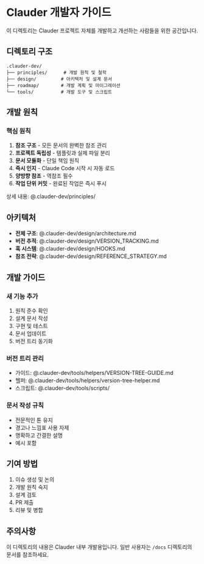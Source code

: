 # Clauder 개발자 가이드

이 디렉토리는 Clauder 프로젝트 자체를 개발하고 개선하는 사람들을 위한 공간입니다.

## 디렉토리 구조

```
.clauder-dev/
├── principles/      # 개발 원칙 및 철학
├── design/         # 아키텍처 및 설계 문서
├── roadmap/        # 개발 계획 및 마이그레이션
└── tools/          # 개발 도구 및 스크립트
```

## 개발 원칙

### 핵심 원칙
1. **참조 구조** - 모든 문서의 완벽한 참조 관리
2. **프로젝트 독립성** - 템플릿과 실제 파일 분리
3. **문서 모듈화** - 단일 책임 원칙
4. **즉시 인지** - Claude Code 시작 시 자동 로드
5. **양방향 참조** - 역참조 필수
6. **작업 단위 커밋** - 완료된 작업은 즉시 푸시

상세 내용: @.clauder-dev/principles/

## 아키텍처

- **전체 구조**: @.clauder-dev/design/architecture.md
- **버전 추적**: @.clauder-dev/design/VERSION_TRACKING.md
- **훅 시스템**: @.clauder-dev/design/HOOKS.md
- **참조 전략**: @.clauder-dev/design/REFERENCE_STRATEGY.md

## 개발 가이드

### 새 기능 추가
1. 원칙 준수 확인
2. 설계 문서 작성
3. 구현 및 테스트
4. 문서 업데이트
5. 버전 트리 동기화

### 버전 트리 관리
- 가이드: @.clauder-dev/tools/helpers/VERSION-TREE-GUIDE.md
- 헬퍼: @.clauder-dev/tools/helpers/version-tree-helper.md
- 스크립트: @.clauder-dev/tools/scripts/

### 문서 작성 규칙
- 전문적인 톤 유지
- 경고나 느낌표 사용 자제
- 명확하고 간결한 설명
- 예시 포함

## 기여 방법

1. 이슈 생성 및 논의
2. 개발 원칙 숙지
3. 설계 검토
4. PR 제출
5. 리뷰 및 병합

## 주의사항

이 디렉토리의 내용은 Clauder 내부 개발용입니다.
일반 사용자는 `/docs` 디렉토리의 문서를 참조하세요.